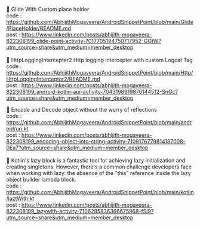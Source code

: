 📌 Glide With Custom place holder 
</br> code : https://github.com/AbhijithMogaveera/AndroidSnippetPoint/blob/main/Glide/PlaceHolder/README.md
</br> post : https://www.linkedin.com/posts/abhijith-mogaveera-822308199_glide-point-activity-7017705194750717952-GGtW?utm_source=share&utm_medium=member_desktop
</br>
</br>
📌 HttpLoggingIntercepter2 
Http logging intercepter with custom Logcat Tag</br>
code : https://github.com/AbhijithMogaveera/AndroidSnippetPoint/blob/main/Http/HttpLoggingInterceptor2/README.md</br>
post : https://www.linkedin.com/posts/abhijith-mogaveera-822308199_android-kotlin-api-activity-7043198919870144512-SnGc?utm_source=share&utm_medium=member_desktop </br>

📌 Encode and Decode object without the worry of reflections </br>
code : https://github.com/AbhijithMogaveera/AndroidSnippetPoint/blob/main/android/uri.kt
</br>
post : https://www.linkedin.com/posts/abhijith-mogaveera-822308199_encoding-object-into-string-activity-7109176779814187008-0Ea7?utm_source=share&utm_medium=member_desktop
</br>
</br>
📌 Kotlin's lazy block is a fantastic tool for achieving lazy initialization and creating singletons. However, there's a common challenge developers face when working with lazy: the absence of the "this" reference inside the lazy object builder lambda block. </br>
code : https://github.com/AbhijithMogaveera/AndroidSnippetPoint/blob/main/kotlin/laztWith.kt </br>
post : https://www.linkedin.com/posts/abhijith-mogaveera-822308199_lazywith-activity-7106285836366675968-fSi9?utm_source=share&utm_medium=member_desktop</br>

